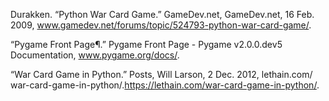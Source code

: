 Durakken. “Python War Card Game.” GameDev.net, GameDev.net, 16 Feb. 2009,       www.gamedev.net/forums/topic/524793-python-war-card-game/.

“Pygame Front Page¶.” Pygame Front Page - Pygame v2.0.0.dev5 Documentation,     www.pygame.org/docs/.

“War Card Game in Python.” Posts, Will Larson, 2 Dec. 2012, lethain.com/        war-card-game-in-python/.https://lethain.com/war-card-game-in-python/.

